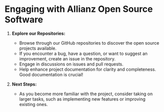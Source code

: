 # Engaging with Allianz Open Source Software 

1. **Explore our Repositories:**
   - Browse through our GitHub repositories to discover the open source projects available.
   - If you encounter a bug, have a question, or want to suggest an improvement, create an issue in the repository.
   - Engage in discussions on issues and pull requests.
   - Help enhance project documentation for clarity and completeness. Good documentation is crucial!

2. **Next Steps:**
   - As you become more familiar with the project, consider taking on larger tasks, such as implementing new features or improving existing ones.
